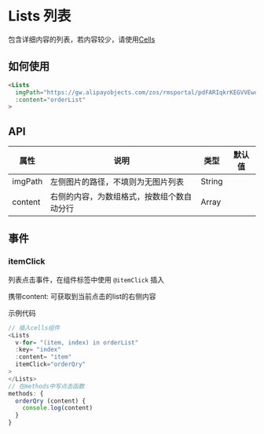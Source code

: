 # Lists 列表
包含详细内容的列表，若内容较少，请使用[Cells](./Cells.md)

## 如何使用

```html
<Lists
  imgPath="https://gw.alipayobjects.com/zos/rmsportal/pdFARIqkrKEGVVEwotFe.svg"
  :content="orderList"
>
```

## API

|属性|说明|类型|默认值|
|--|--|--|--|
|imgPath|左侧图片的路径，不填则为无图片列表|String||
|content|右侧的内容，为数组格式，按数组个数自动分行|Array||

## 事件

### itemClick

列表点击事件，在组件标签中使用 `@itemClick` 插入

携带content: 可获取到当前点击的list的右侧内容

示例代码
```js
// 插入cells组件
<Lists
  v-for= "(item, index) in orderList"
  :key= "index"
  :content= "item"
  itemClick="orderQry"
>
</Lists>
// 在methods中写点击函数
methods: {
  orderQry (content) {
    console.log(content)
  }
}
```